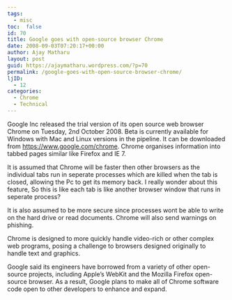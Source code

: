 ```yaml
---
tags: 
  - misc
toc:  false
id: 70
title: Google goes with open-source browser Chrome
date: 2008-09-03T07:20:17+00:00
author: Ajay Matharu
layout: post
guid: https://ajaymatharu.wordpress.com/?p=70
permalink: /google-goes-with-open-source-browser-chrome/
ljID:
  - 12
categories:
  - Chrome
  - Technical
---
```

Google Inc released the trial version of its open source web browser Chrome on Tuesday, 2nd October 2008. Beta is currently available for Windows with Mac and Linux versions in the pipeline. It can be downloaded from <https://www.google.com/chrome>. Chrome organises information into tabbed pages similar like Firefox and IE 7.

It is assumed that Chrome will be faster then other browsers as the individual tabs run in seperate processes which are killed when the tab is closed, allowing the Pc to get its memory back. I really wonder about this feature, So this is like each tab is like another browser window that runs in seperate process?

It is also assumed to be more secure since processes wont be able to write on the hard drive or read documents. Chrome will also send warnings on phishing.

Chrome is designed to more quickly handle video-rich or other complex web programs, posing a challenge to browsers designed originally to handle text and graphics.

Google said its engineers have borrowed from a variety of other open-source projects, including Apple&#8217;s WebKit and the Mozilla Firefox open-source browser. As a result, Google plans to make all of Chrome software code open to other developers to enhance and expand.
